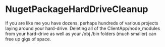 # NugetPackageHardDriveCleanup
If you are like me you have dozens, perhaps hundreds of various projects laying around your hard-drive.  Deleting all of the ClientApp/node_modules from your hard-drive as well as your /obj /bin folders (much smaller) can free up gigs of space.
